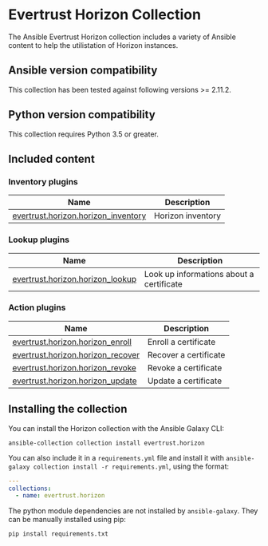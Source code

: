 # Evertrust Horizon Collection

The Ansible Evertrust Horizon collection includes a variety of Ansible content to help the utilistation of Horizon instances.  

<!-- Start requires_ansible -->
## Ansible version compatibility

This collection has been tested against following versions >= 2.11.2.  
<!-- End requires_ansible -->

## Python version compatibility

This collection requires Python 3.5 or greater.

<!-- Start collection content -->
## Included content

### Inventory plugins
Name | Description
--- | ---
[evertrust.horizon.horizon_inventory](https://github.com/EverTrust/horizon-ansible/blob/main/docs/evertrust.horizon.horizon_inventory.asciidoc) | Horizon inventory

### Lookup plugins
Name | Description
--- | ---
[evertrust.horizon.horizon_lookup](https://github.com/EverTrust/horizon-ansible/blob/main/docs/evertrust.horizon.horizon_lookup.asciidoc) | Look up informations about a certificate 

### Action plugins
Name | Description
--- | ---
[evertrust.horizon.horizon_enroll](https://github.com/EverTrust/horizon-ansible/blob/main/docs/evertrust.horizon.horizon_enroll_action.asciidoc) | Enroll a certificate
[evertrust.horizon.horizon_recover](https://github.com/EverTrust/horizon-ansible/blob/main/docs/evertrust.horizon.horizon_recover_action.asciidoc) | Recover a certificate
[evertrust.horizon.horizon_revoke](https://github.com/EverTrust/horizon-ansible/blob/main/docs/evertrust.horizon.horizon_revoke_action.asciidoc) | Revoke a certificate
[evertrust.horizon.horizon_update](https://github.com/EverTrust/horizon-ansible/blob/main/docs/evertrust.horizon.horizon_update_action.asciidoc) | Update a certificate

<!-- End collection content -->

## Installing the collection

You can install the Horizon collection with the Ansible Galaxy CLI:

    ansible-collection collection install evertrust.horizon

You can also include it in a `requirements.yml` file and install it with `ansible-galaxy collection install -r requirements.yml`, using the format:

```yaml
---
collections:
  - name: evertrust.horizon
```

The python module dependencies are not installed by `ansible-galaxy`. They can be manually installed using pip:

    pip install requirements.txt